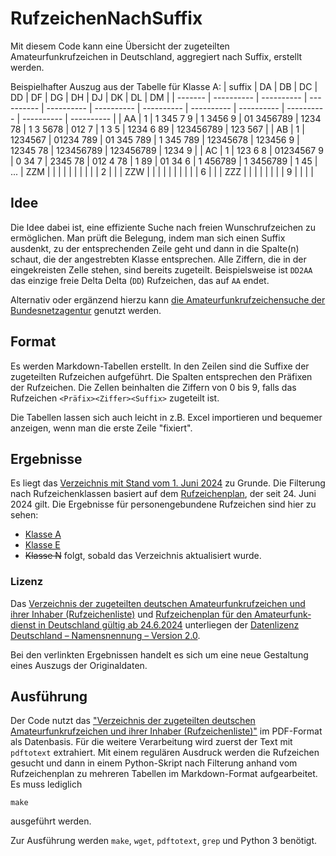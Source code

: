 # RufzeichenNachSuffix

Mit diesem Code kann eine Übersicht der zugeteilten Amateurfunkrufzeichen in Deutschland, aggregiert nach Suffix, erstellt werden.

Beispielhafter Auszug aus der Tabelle für Klasse A:
| suffix  | DA         | DB         | DC         | DD         | DF         | DG         | DH         | DJ         | DK         | DL         | DM         |
| ------- | ---------- | ---------- | ---------- | ---------- | ---------- | ---------- | ---------- | ---------- | ---------- | ---------- | ---------- |
| AA      |  1         |  1 345 7 9 |  1 3456  9 | 01 3456789 |  1234  78  |  1 3 5678  | 012    7   |  1 3 5     |  1234 6 89 |  123456789 |  123 567   |
| AB      |  1         |  1234567   | 01234  789 | 01 345 789 |  1 345 789 |  12345678  |  123456  9 |  12345 78  |  123456789 |  123456789 |  1234    9 |
| AC      |  1         |  123  6 8  | 01234567 9 | 0  34  7   |   2345 78  | 012 4  78  |  1      89 | 01 34 6    |  1  456789 |  1 3456789 |  1  45     |
...
| ZZM     |            |            |            |            |            |            |            |            |            |   2        |            |
| ZZW     |            |            |            |            |            |            |            |            |            |       6    |            |
| ZZZ     |            |            |            |            |            |            |            |          9 |            |            |            |

## Idee

Die Idee dabei ist, eine effiziente Suche nach freien Wunschrufzeichen zu ermöglichen. Man prüft die Belegung, indem man sich einen Suffix ausdenkt, zu der entsprechenden Zeile geht und dann in die Spalte(n) schaut, die der angestrebten Klasse entsprechen. Alle Ziffern, die in der eingekreisten Zelle stehen, sind bereits zugeteilt. Beispielsweise ist `DD2AA` das einzige freie Delta Delta (`DD`) Rufzeichen, das auf `AA` endet.

Alternativ oder ergänzend hierzu kann [die Amateurfunkrufzeichensuche der Bundesnetzagentur](https://ans.bundesnetzagentur.de/Amateurfunk/Rufzeichen.aspx) genutzt werden.

## Format

Es werden Markdown-Tabellen erstellt. In den Zeilen sind die Suffixe der zugeteilten Rufzeichen aufgeführt. Die Spalten entsprechen den Präfixen der Rufzeichen. Die Zellen beinhalten die Ziffern von 0 bis 9, falls das Rufzeichen `<Präfix><Ziffer><Suffix>` zugeteilt ist.

Die Tabellen lassen sich auch leicht in z.B. Excel importieren und bequemer anzeigen, wenn man die erste Zeile "fixiert".

## Ergebnisse

Es liegt das [Verzeichnis mit Stand vom 1. Juni 2024](https://www.bundesnetzagentur.de/SharedDocs/Downloads/DE/Sachgebiete/Telekommunikation/Unternehmen_Institutionen/Frequenzen/Amateurfunk/Rufzeichenliste/rufzeichenliste_afu.html) zu Grunde.
Die Filterung nach Rufzeichenklassen basiert auf dem [Rufzeichenplan](https://www.bundesnetzagentur.de/SharedDocs/Downloads/DE/Sachgebiete/Telekommunikation/Unternehmen_Institutionen/Frequenzen/Amateurfunk/AmtsblattverfuegungenAFu/Rufzeichenplan_06-24_Auszug_aus_Vfg_61_2024.pdf), der seit 24. Juni 2024 gilt.
Die Ergebnisse für personengebundene Rufzeichen sind hier zu sehen:
* [Klasse A](https://gist.github.com/byteneumann/4097795728b19b13be2b4df8ae5355e4)
* [Klasse E](https://gist.github.com/byteneumann/59321bddf85b3edab364c07f8ef9af10)
* ~~Klasse N~~ folgt, sobald das Verzeichnis aktualisiert wurde.

### Lizenz

Das [Verzeichnis der zugeteilten deutschen Amateurfunkrufzeichen und ihrer Inhaber (Rufzeichenliste)](https://www.bundesnetzagentur.de/SharedDocs/Downloads/DE/Sachgebiete/Telekommunikation/Unternehmen_Institutionen/Frequenzen/Amateurfunk/Rufzeichenliste/rufzeichenliste_afu.html) und [Ruf­zei­chen­plan für den Ama­teur­funk­dienst in Deutsch­land gül­tig ab 24.6.2024](https://www.bundesnetzagentur.de/SharedDocs/Downloads/DE/Sachgebiete/Telekommunikation/Unternehmen_Institutionen/Frequenzen/Amateurfunk/AmtsblattverfuegungenAFu/Rufzeichenplan_06-24_Auszug_aus_Vfg_61_2024.pdf) unterliegen der [Datenlizenz Deutschland – Namensnennung – Version 2.0](www.govdata.de/dl-de/by-2-0).

Bei den verlinkten Ergebnissen handelt es sich um eine neue Gestaltung eines Auszugs der Originaldaten.

## Ausführung

Der Code nutzt das ["Verzeichnis der zugeteilten deutschen Amateurfunkrufzeichen und ihrer Inhaber (Rufzeichenliste)"](https://www.bundesnetzagentur.de/SharedDocs/Downloads/DE/Sachgebiete/Telekommunikation/Unternehmen_Institutionen/Frequenzen/Amateurfunk/Rufzeichenliste/rufzeichenliste_afu.html) im PDF-Format als Datenbasis. Für die weitere Verarbeitung wird zuerst der Text mit `pdftotext` extrahiert. Mit einem regulären Ausdruck werden die Rufzeichen gesucht und dann in einem Python-Skript nach Filterung anhand vom Rufzeichenplan zu mehreren Tabellen im Markdown-Format aufgearbeitet. Es muss lediglich
```
make
```
ausgeführt werden.

Zur Ausführung werden `make`, `wget`, `pdftotext`, `grep` und Python 3 benötigt.
